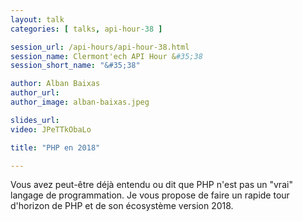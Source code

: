 ```yaml
---
layout: talk
categories: [ talks, api-hour-38 ]

session_url: /api-hours/api-hour-38.html
session_name: Clermont'ech API Hour &#35;38
session_short_name: "&#35;38"

author: Alban Baixas
author_url: 
author_image: alban-baixas.jpeg 

slides_url:
video: JPeTTkObaLo

title: "PHP en 2018"

---
```


Vous avez peut-être déjà entendu ou dit que PHP n'est pas un "vrai" langage de programmation.
Je vous propose de faire un rapide tour d'horizon de PHP et de son écosystème version 2018.

